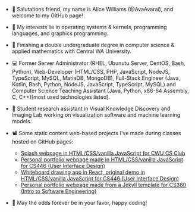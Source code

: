 - 👋 Salutations friend, my name is Alice Williams (@AvaAvarai), and welcome to my GitHub page!
- 👀 My interests lie in operating systems & kernels, programming languages, and graphics programming.
- 🌱 Finishing a double undergraduate degree in computer science & applied mathematics with Central WA University.
- :computer: Former Server Administrator (RHEL, Ubunutu Server, CentOS, Bash, Python), Web-Developer (HTML/CSS, PHP, JavaScript, NodeJS, TypeScript, MySQL, MariaDB, MongoDB), Full-Stack Engineer (Java, Kotlin, Bash, Python, NodeJS, JavaScript, TypeScript, MySQL) and Computer Science Teaching Assistant (Java, Python, x86-64 Assembly, C, C++)\[most used technologies listed\].
- :microscope: Student research assistant in Visual Knowledge Discovery and Imaging Lab working on visualization software and machine learning models.
- 📽️ Some static content web-based projects I've made during classes hosted on GitHub pages:
    + [Splash webpage in HTML/CSS/vanilla JavaScript for CWU CS Club](https://cwu-cs-club.github.io/club-webpage-splash/) 
    + [Personal portfolio webpage made in HTML/CSS/vanilla JavaScript for CS446 (User Interface Design)](https://avaavarai.github.io/cs446-portfolio-webpage/)  
    + [Whiteboard drawing app in React, original demo in HTML/CSS/vanilla JavaScript for CS446 (User Interface Design)](https://avaavarai.github.io/CS446_MapMaker/)
    + [Personal portfolio webpage made from a Jekyll template for CS380 (Intro to Software Engineering)](https://avaavarai.github.io/AvaAvarai.github.io.CS380/)

- 🎲 May the odds forever be in your favor, happy coding!
